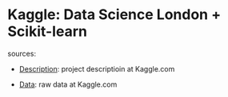 Kaggle: Data Science London + Scikit-learn
==========

sources:
- [Description][kaggle-desc]: project descriptioin at Kaggle.com
- [Data][kaggle-data]: raw data at Kaggle.com

  [kaggle-desc]: http://www.kaggle.com/c/data-science-london-scikit-learn
  [kaggle-data]: http://www.kaggle.com/c/data-science-london-scikit-learn/data

